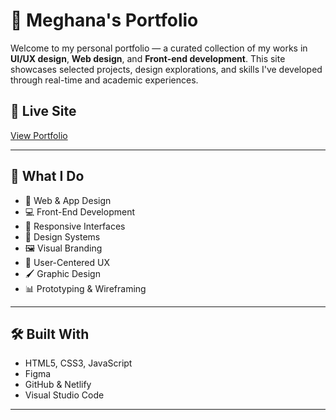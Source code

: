 # 💼 Meghana's Portfolio

Welcome to my personal portfolio — a curated collection of my works in **UI/UX design**, **Web design**, and **Front-end development**. This site showcases selected projects, design explorations, and skills I've developed through real-time and academic experiences.

## 🔗 Live Site
[View Portfolio](https://meghana-timmampalli.netlify.app/)

---

## 🌟 What I Do

- 🎨 Web & App Design
- 💻 Front-End Development
- 📱 Responsive Interfaces
- 🧩 Design Systems
- 🖼️ Visual Branding
- 🧠 User-Centered UX
- 🖌️ Graphic Design
- 📊 Prototyping & Wireframing

---

## 🛠️ Built With

- HTML5, CSS3, JavaScript
- Figma
- GitHub & Netlify
- Visual Studio Code

---

<!-- ## 📁 Folder Structure

```bash
.
├── index.html
├── assets/
│   ├── images/
│   └── css/
├── scripts/
├── README.md
└── LICENSE -->
